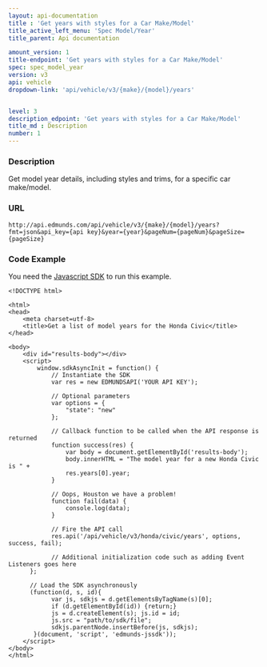 ```yaml
---
layout: api-documentation
title : 'Get years with styles for a Car Make/Model'
title_active_left_menu: 'Spec Model/Year'
title_parent: Api documentation

amount_version: 1
title-endpoint: 'Get years with styles for a Car Make/Model'
spec: spec_model_year
version: v3
api: vehicle
dropdown-link: 'api/vehicle/v3/{make}/{model}/years'


level: 3
description_edpoint: 'Get years with styles for a Car Make/Model'
title_md : Description
number: 1
---
```


### Description

Get model year details, including styles and trims, for a specific car make/model.

### URL

	http://api.edmunds.com/api/vehicle/v3/{make}/{model}/years?fmt=json&api_key={api key}&year={year}&pageNum={pageNum}&pageSize={pageSize}
	
### Code Example

You need the [Javascript SDK](https://github.com/EdmundsAPI/edmunds-javascript-sdk) to run this example.

	<!DOCTYPE html>

	<html>
	<head>
		<meta charset=utf-8>
		<title>Get a list of model years for the Honda Civic</title>
	</head>

	<body>
		<div id="results-body"></div>
		<script>
		  	window.sdkAsyncInit = function() {
				// Instantiate the SDK
				var res = new EDMUNDSAPI('YOUR API KEY');

				// Optional parameters
				var options = {
					"state": "new"
				};

				// Callback function to be called when the API response is returned
				function success(res) {
					var body = document.getElementById('results-body');
					body.innerHTML = "The model year for a new Honda Civic is " + 
					res.years[0].year;
				}

				// Oops, Houston we have a problem!
				function fail(data) {
					console.log(data);
				}

				// Fire the API call
				res.api('/api/vehicle/v3/honda/civic/years', options, success, fail);

				// Additional initialization code such as adding Event Listeners goes here
		  };

		  // Load the SDK asynchronously
		  (function(d, s, id){
		     	var js, sdkjs = d.getElementsByTagName(s)[0];
		     	if (d.getElementById(id)) {return;}
		     	js = d.createElement(s); js.id = id;
		     	js.src = "path/to/sdk/file";
		     	sdkjs.parentNode.insertBefore(js, sdkjs);
		   }(document, 'script', 'edmunds-jssdk'));
		</script>
	</body>
	</html>
